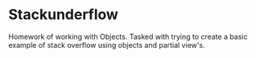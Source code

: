 # Stackunderflow

Homework of working with Objects.  Tasked with trying to create a basic example of stack overflow using objects and partial view's.
